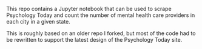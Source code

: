 This repo contains a Jupyter notebook that can be used to scrape Psychology Today and count the number of mental health care providers in each city in a given state.

This is roughly based on an older repo I forked, but most of the code had to be rewritten to support the latest design of the Psychology Today site.
